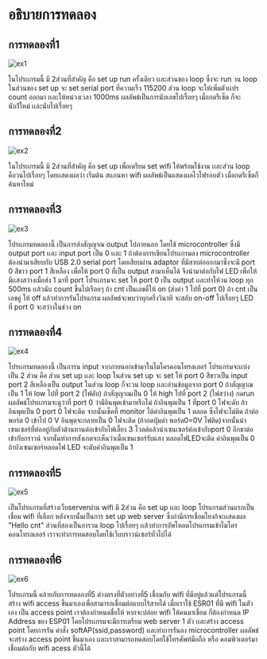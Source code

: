 # อธิบายการทดลอง

## การทดลองที่1

![ex1](https://user-images.githubusercontent.com/98943509/153476083-a238d566-54ac-4052-942c-2a3d1226f9da.jpg)

ในโปรเเกรมนี้ มี 2ส่วนที่สำคัญ คือ set up run ครั้งเดียว เเละส่วนของ loop ซึ่งจะ run วน loop
ในส่วนของ set up จะ set serial port ที่ความเร็ว 115200 ส่วน loop จะให้เพิ่มตัวเเปร count ออกมา เเละให้หน่วงเวลา 1000ms
ผลลัพธ์เป็นการนับเลขไปเรื่อยๆ เมื่อกดรีเซ็ต ก็จะนับ1ใหม่ เเละนับไปเรื่อยๆ

## การทดลองที่2

![ex2](https://user-images.githubusercontent.com/98943509/153477026-ae70c686-b324-4be4-be51-01a77319cd53.jpg)

ในโปรเเกรมนี้ มี 2ส่วนที่สำคัญ คือ set up เพื่อเตรียม set wifi ให้พร้อมใช้งาน เเละส่วน loop คือวนไปเรื่อยๆ โดยเเสดงผลว่า เริ่มต้น สเเกนหา wifi
ผลลัพธ์เป็นแสดงผลไวไฟรอบตัว เมื่อกดรีเซ็ตก็ค้นหาใหม่

## การทดลองที่3

![ex3](https://user-images.githubusercontent.com/98943509/153477960-1e07e02d-d629-4f73-a03d-1b4303a0b996.jpg)

โปรเเกรมทดลองนี้ เป็นการส่งสัญญาณ output ไปภายนอก โดยใช้ microcontroller ซึ่งมี output port เเละ input port เป็น 0 เเละ 1 ถ้าต้องการเขียนโปรเเกรมลง microcontroller ต้องนำมาเสียบกับ USB 2.0 serial port โดยเสียบผ่าน adaptor ที่มีสายต่อออกมาซึ่งจะมี port 0 สีขาว port 1 สีเหลือง เพื่อให้ port 0 ที่เป็น output สามาเห็นได้ จึงนำมาต่อกับไฟ LED เพื่อให้มีเเสงสว่างเมื่อส่ง 1 มาที่ port โปรเเกรมจะ set ให้ port 0 เป็น output เเละทำให้วน loop ทุก 500ms เเล้วนับ count ขึ้นไปเรือยๆ ถ้า cnt เป็นเลขคี่ให้ on (ส่งค่า 1 ไปที่ port 0) ถ้า cnt เป็นเลขคู่ ให้ off แล้วทำการรันโปรแกรม
ผลลัพธ์จะพบว่าทุกครึ่งวินาที จะสลับ on-off ไปเรื่อยๆ LED ที่ port 0 จะสว่างในช่วง on

## การทดลองที่4

![ex4](https://user-images.githubusercontent.com/98943509/153481727-24167f92-8461-4549-829c-d71a91b76953.jpg)

โปรเเกรมทดลองนี้ เป็นการน input จากภายนอกเข้ามาในไมโครคอนโทรลเลอร์ โปรแกรมจะเเบ่งเป็น 2 ส่วน คือ ส่วน set up เเละ loop ในส่วน set up จะ set ให้ port 0 สีขาวเป็น input port 2 สีเหลืองเป็น output ในส่วน loop ก็จะวน loop เเละอ่านข้อมูลจาก port 0 ถ้าสัญญาณเป็น 1 ให้ low ไปที่ port 2 (ไฟดับ) ถ้าสัญญาณเป็น 0 ให้ high ไปที่ port 2 (ไฟสว่าง)  กดrun 
ผลลัพธ์โปรเเกรมจะดูว่าที่ port 0 ว่ามีอินพุตเข้ามาหรือไม่ ถ้าอินพุตเป็น 1 ที่port 0 ไฟจะดับ ถ้าอินพุตเป็น 0 port 0 ไฟจะติด จากนั้นเช็คที่ monitor ได้ค่าอินพุตเป็น 1 ตลอด ซึ่งไฟจะไม่ติด ถ้าต่อพอร์ต 0 เข้าไป 0 V อินพุตจะกลายเป็น 0 ไฟจะติด (ถ้ากดปุ่มดำ พอร์ต0=0V ไฟติด)จากนั้นนำเซนเซอร์ที่ต่ออยู่กับตัวต้านทานต่อเข้ากับไฟเลี้ยง 3 โวลต์แล้วนำเซนเซอร์ต่อเข้ากับport 0 อีกขาต่อเข้ากับกราวน์ จากนั้นทำการสังเกตจะเห็นว่าเมื่อเซนเซอร์รับแสง หลอดไฟLEDจะติด ค่าอินพุตเป็น 0 ถ้าบังเซนเซอร์หลอดไฟ LED จะดับค่าอินพุตเป็น 1

## การทดลองที่5

![ex5](https://user-images.githubusercontent.com/98943509/153483500-a0cef287-f658-43c4-abf6-602b4200d759.jpg)


เป็นโปรเเกรมที่สร้างเว็บserverผ่าน wifi มี 2ส่วน คือ set up เเละ loop โปรแกรมส่วนแรกเป็นเชื่อม wifi ที่เลือก หลังจากนั้นเป็นการ set up web server ซึ่งถ่ามีการเชื่อมโยงก้จะเเสดงผล "Hello cnt" ส่วนที่สองเป็นการวน loop ไปเรื่อยๆ เเล้วทำการอัพโหลดโปรแกรมเข้าไมโครคอนโทรลเลอร์ เราจะทำการทดสอบโดยใช้เว็บบราวน์เซอร์ทั่วไปได้

## การทดลองที่6

![ex6](https://user-images.githubusercontent.com/98943509/153484282-4e346c32-58b8-44a0-b068-ac8e721e5be9.jpg)

โปรเเกรมนี้ คล้ายกับการทดลองที่5 ต่างตรงที่ตัวอย่างที่5 เชื่อมกับ wifi ที่มีอยู่แล้วแต่โปรแกรมนี้สร้าง wifi access ขึ้นมาเองเพื่อสามารถเชื่อมต่อแบบไร้สายได้ เมื่อเราใช้ ESR01 ที่มี wifi ในตัวเอง เป็น access point เราต้องกำหนดชื่อให้ หากจะปล่อย wifi ให้คนมาเชื่อม ก็ต้องกำหนด IP Address ของ ESP01 โดยโปรเเกรมจะมีการเตรียม web server 1 ตัว เเละสร้าง access point โดยการรัน คำสั่ง softAP(ssid,password) เเละทำการรันลง microcontroller 
ผลลัพธ์ จะสร้าง access point ขึ้นมาเอง เเละเราสามารถทดสอบโดยใช้โทรศัพท์มือถือ หรือ คอมพิวเตอร์มาเชื่อมต่อกับ wifi acess ตัวนี้ได้






